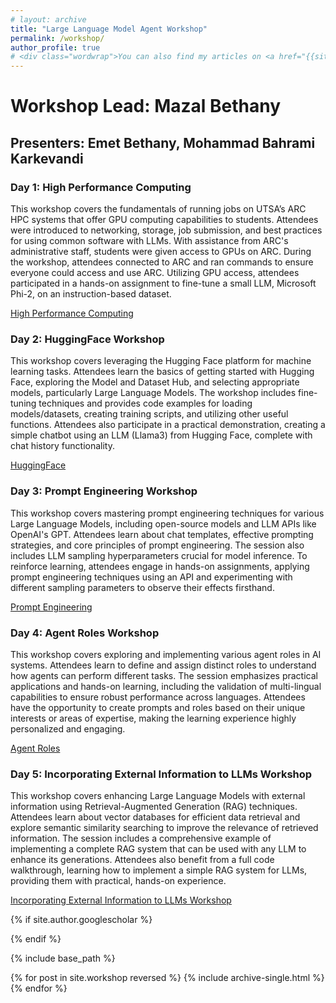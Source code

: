 ```yaml
---
# layout: archive
title: "Large Language Model Agent Workshop"
permalink: /workshop/
author_profile: true
# <div class="wordwrap">You can also find my articles on <a href="{{site.author.googlescholar}}">my Google Scholar profile</a>.</div>
---
```

# Workshop Lead: Mazal Bethany
## Presenters: Emet Bethany, Mohammad Bahrami Karkevandi
### Day 1: High Performance Computing
This workshop covers the fundamentals of running jobs on UTSA’s ARC HPC systems that offer GPU computing capabilities to students. Attendees were introduced to networking, storage, job submission, and best practices for using common software with LLMs. With assistance from ARC's administrative staff, students were given access to GPUs on ARC. During the workshop, attendees connected to ARC and ran commands to ensure everyone could access and use ARC. Utilizing GPU access, attendees participated in a hands-on assignment to fine-tune a small LLM, Microsoft Phi-2, on an instruction-based dataset.

[High Performance Computing](https://utsacloud-my.sharepoint.com/:f:/g/personal/peyman_najafirad_utsa_edu/Er0Dv4O8WjpIi18ffMxL8-sBkrSdLFUl0qI9qJVldslnVQ?e=nzW32h)

### Day 2: HuggingFace Workshop
This workshop covers leveraging the Hugging Face platform for machine learning tasks. Attendees learn the basics of getting started with Hugging Face, exploring the Model and Dataset Hub, and selecting appropriate models, particularly Large Language Models. The workshop includes fine-tuning techniques and provides code examples for loading models/datasets, creating training scripts, and utilizing other useful functions. Attendees also participate in a practical demonstration, creating a simple chatbot using an LLM (Llama3) from Hugging Face, complete with chat history functionality.

[HuggingFace](https://utsacloud-my.sharepoint.com/:f:/g/personal/peyman_najafirad_utsa_edu/El8wj-TfogpLi2TFruxZGt4B4OMtPt7CP56qaRVb94mRrw?e=ySQrqp)

### Day 3: Prompt Engineering Workshop
This workshop covers mastering prompt engineering techniques for various Large Language Models, including open-source models and LLM APIs like OpenAI's GPT. Attendees learn about chat templates, effective prompting strategies, and core principles of prompt engineering. The session also includes LLM sampling hyperparameters crucial for model inference. To reinforce learning, attendees engage in hands-on assignments, applying prompt engineering techniques using an API and experimenting with different sampling parameters to observe their effects firsthand.

[Prompt Engineering](https://utsacloud-my.sharepoint.com/:f:/g/personal/peyman_najafirad_utsa_edu/EnSrQII7KuZIu1zNzFS9YmkBNGG0H2i_oOS9Uh0Z6SupZg?e=ZDaItW)

### Day 4: Agent Roles Workshop
This workshop covers exploring and implementing various agent roles in AI systems. Attendees learn to define and assign distinct roles to understand how agents can perform different tasks. The session emphasizes practical applications and hands-on learning, including the validation of multi-lingual capabilities to ensure robust performance across languages. Attendees have the opportunity to create prompts and roles based on their unique interests or areas of expertise, making the learning experience highly personalized and engaging.

[Agent Roles](https://utsacloud-my.sharepoint.com/:f:/g/personal/peyman_najafirad_utsa_edu/Em94qw15yZdLuNfDcn2dSvQBYuQsUdBNEED73dVElQWEew?e=hcSkeG)

### Day 5: Incorporating External Information to LLMs Workshop
This workshop covers enhancing Large Language Models with external information using Retrieval-Augmented Generation (RAG) techniques. Attendees learn about vector databases for efficient data retrieval and explore semantic similarity searching to improve the relevance of retrieved information. The session includes a comprehensive example of implementing a complete RAG system that can be used with any LLM to enhance its generations. Attendees also benefit from a full code walkthrough, learning how to implement a simple RAG system for LLMs, providing them with practical, hands-on experience.

[Incorporating External Information to LLMs Workshop](https://utsacloud-my.sharepoint.com/:f:/g/personal/peyman_najafirad_utsa_edu/EojZF6H2f0xGk5kb7n96kAEBdoFWaMEQ-33ZMliXCXpRHw?e=BvReYv)

{% if site.author.googlescholar %}
   
{% endif %}

{% include base_path %}

{% for post in site.workshop reversed %}
  {% include archive-single.html %}
{% endfor %}
